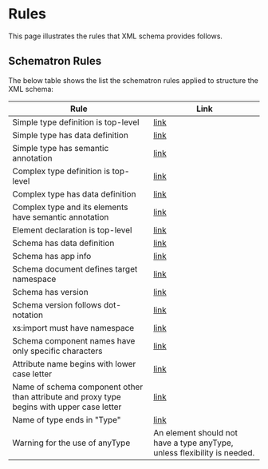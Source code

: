# Rules

This page illustrates the rules that XML schema provides follows.


## Schematron Rules

The below table shows the list the schematron rules applied to structure the XML schema:

| Rule  | Link |
| ------------- | ------------- |
| Simple type definition is top-level  | [link]() |
| Simple type has data definition  | [link]()  |
| Simple type has semantic annotation | [link]()  |
| Complex type definition is top-level | [link]()  |
| Complex type has data definition | [link]()  |
| Complex type and its elements have semantic annotation | [link]()  |
| Element declaration is top-level | [link]()  |
| Schema has data definition | [link]()  |
| Schema has app info | [link]()  |
| Schema document defines target namespace  | [link]()  |
| Schema has version  | [link]()  |
| Schema version follows dot-notation  | [link]()  |
| xs:import must have namespace  | [link]()  |
| Schema component names have only specific characters  | [link]()  |
| Attribute name begins with lower case letter  | [link]()  |
| Name of schema component other than attribute and proxy type begins with upper case letter  | [link]()  |
| Name of type ends in "Type"  | [link]()  |
| Warning for the use of anyType | An element should not have a type anyType, unless flexibility is needed. | [link]()  |
